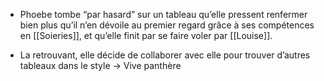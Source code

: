 - Phoebe tombe “par hasard” sur un tableau qu’elle pressent renfermer bien plus qu’il n’en dévoile au premier regard grâce à ses compétences en [[Soieries]], et qu’elle finit par se faire voler par [[Louise]]. 
* La retrouvant, elle décide de collaborer avec elle pour trouver d’autres tableaux dans le style -> Vive panthère